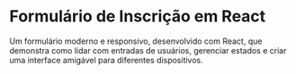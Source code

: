 # Formulário de Inscrição em React

Um formulário moderno e responsivo, desenvolvido com React, que demonstra como lidar com entradas de usuários, gerenciar estados e criar uma interface amigável para diferentes dispositivos.
